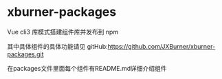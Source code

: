 # xburner-packages
Vue cli3 库模式搭建组件库并发布到 npm

其中具体组件的具体功能请见 gitHub:https://github.com/JXBurner/xburner-packages.git

在packages文件里面每个组件有README.md详细介绍组件